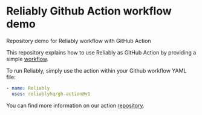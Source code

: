 # Reliably Github Action workflow demo
Repository demo for Reliably workflow with GitHub Action

This repository explains how to use Reliably as GitHub Action by providing
a simple [workflow](.github/workflows/reliably.yaml).

To run Reliably, simply use the action within your Github workflow YAML file:
```yaml
- name: Reliably
  uses: reliablyhq/gh-action@v1
```

You can find more information on our action [repository](https://github.com/reliablyhq/gh-action).
